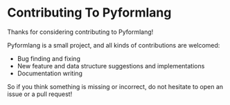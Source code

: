 # Contributing To Pyformlang

Thanks for considering contributing to Pyformlang!

Pyformlang is a small project, and all kinds of contributions are welcomed:
* Bug finding and fixing
* New feature and data structure suggestions and implementations
* Documentation writing

So if you think something is missing or incorrect, do not hesitate to open an issue or a pull request!
